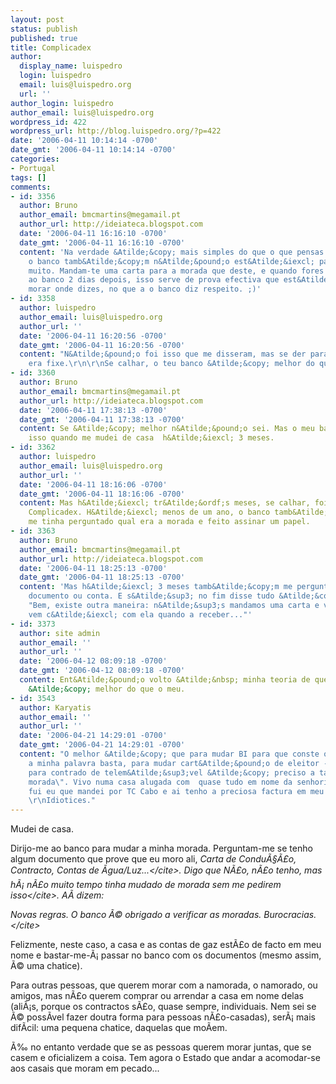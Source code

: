 ```yaml
---
layout: post
status: publish
published: true
title: Complicadex
author:
  display_name: luispedro
  login: luispedro
  email: luis@luispedro.org
  url: ''
author_login: luispedro
author_email: luis@luispedro.org
wordpress_id: 422
wordpress_url: http://blog.luispedro.org/?p=422
date: '2006-04-11 10:14:14 -0700'
date_gmt: '2006-04-11 10:14:14 -0700'
categories:
- Portugal
tags: []
comments:
- id: 3356
  author: Bruno
  author_email: bmcmartins@megamail.pt
  author_url: http://ideiateca.blogspot.com
  date: '2006-04-11 16:16:10 -0700'
  date_gmt: '2006-04-11 16:16:10 -0700'
  content: 'Na verdade &Atilde;&copy; mais simples do que o que pensas Lu&Atilde;&shy;s:
    o banco tamb&Atilde;&copy;m n&Atilde;&pound;o est&Atilde;&iexcl; para se chatear
    muito. Mandam-te uma carta para a morada que deste, e quando fores com essa carta
    ao banco 2 dias depois, isso serve de prova efectiva que est&Atilde;&iexcl;s a
    morar onde dizes, no que a o banco diz respeito. ;)'
- id: 3358
  author: luispedro
  author_email: luis@luispedro.org
  author_url: ''
  date: '2006-04-11 16:20:56 -0700'
  date_gmt: '2006-04-11 16:20:56 -0700'
  content: "N&Atilde;&pound;o foi isso que me disseram, mas se der para fazer isso,
    era fixe.\r\n\r\nSe calhar, o teu banco &Atilde;&copy; melhor do que o meu."
- id: 3360
  author: Bruno
  author_email: bmcmartins@megamail.pt
  author_url: http://ideiateca.blogspot.com
  date: '2006-04-11 17:38:13 -0700'
  date_gmt: '2006-04-11 17:38:13 -0700'
  content: Se &Atilde;&copy; melhor n&Atilde;&pound;o sei. Mas o meu banco fez-me
    isso quando me mudei de casa  h&Atilde;&iexcl; 3 meses.
- id: 3362
  author: luispedro
  author_email: luis@luispedro.org
  author_url: ''
  date: '2006-04-11 18:16:06 -0700'
  date_gmt: '2006-04-11 18:16:06 -0700'
  content: Mas h&Atilde;&iexcl; tr&Atilde;&ordf;s meses, se calhar, foi antes do Plano
    Complicadex. H&Atilde;&iexcl; menos de um ano, o banco tamb&Atilde;&copy;m s&Atilde;&sup3;
    me tinha perguntado qual era a morada e feito assinar um papel.
- id: 3363
  author: Bruno
  author_email: bmcmartins@megamail.pt
  author_url: http://ideiateca.blogspot.com
  date: '2006-04-11 18:25:13 -0700'
  date_gmt: '2006-04-11 18:25:13 -0700'
  content: 'Mas h&Atilde;&iexcl; 3 meses tamb&Atilde;&copy;m me perguntaram por um
    documento ou conta. E s&Atilde;&sup3; no fim disse tudo &Atilde;&copy; que disseram:
    "Bem, existe outra maneira: n&Atilde;&sup3;s mandamos uma carta e voc&Atilde;&ordf;
    vem c&Atilde;&iexcl; com ela quando a receber..."'
- id: 3373
  author: site admin
  author_email: ''
  author_url: ''
  date: '2006-04-12 08:09:18 -0700'
  date_gmt: '2006-04-12 08:09:18 -0700'
  content: Ent&Atilde;&pound;o volto &Atilde;&nbsp; minha teoria de que o teu banco
    &Atilde;&copy; melhor do que o meu.
- id: 3543
  author: Karyatis
  author_email: ''
  author_url: ''
  date: '2006-04-21 14:29:01 -0700'
  date_gmt: '2006-04-21 14:29:01 -0700'
  content: "O melhor &Atilde;&copy; que para mudar BI para que conste outra freguesia
    a minha palavra basta, para mudar cart&Atilde;&pound;o de eleitor - idem, mas
    para contrado de telem&Atilde;&sup3;vel &Atilde;&copy; preciso a tal \"prova de
    morada\". Vivo numa casa alugada com  quase tudo em nome da senhoria, felizmente
    fui eu que mandei por TC Cabo e ai tenho a preciosa factura em meu nome com morada...
    \r\nIdiotices."
---
```

<p>Mudei de casa.</p>
<p>Dirijo-me ao banco para mudar a minha morada. Perguntam-me se tenho algum documento que prove que eu moro ali, <cite>Carta de Condu&Atilde;&sect;&Atilde;&pound;o, Contracto, Contas de &Atilde;gua&#47;Luz...<&#47;cite>. Digo que <cite>N&Atilde;&pound;o, n&Atilde;&pound;o tenho, mas h&Atilde;&iexcl; n&Atilde;&pound;o muito tempo tinha mudado de morada sem me pedirem isso<&#47;cite>. A&Atilde;&shy; dizem:</p>
<p><cite>Novas regras. O banco &Atilde;&copy; obrigado a verificar as moradas. Burocracias.<&#47;cite></p>
<p>Felizmente, neste caso, a casa e as contas de gaz est&Atilde;&pound;o de facto em meu nome e bastar-me-&Atilde;&iexcl; passar no banco com os documentos (mesmo assim, &Atilde;&copy; uma chatice).</p>
<p>Para outras pessoas, que querem morar com a namorada, o namorado, ou amigos, mas n&Atilde;&pound;o querem comprar ou arrendar a casa em nome delas (ali&Atilde;&iexcl;s, porque os contractos s&Atilde;&pound;o, quase sempre, individuais. Nem sei se &Atilde;&copy; poss&Atilde;&shy;vel fazer doutra forma para pessoas n&Atilde;&pound;o-casadas), ser&Atilde;&iexcl; mais dif&Atilde;&shy;cil: uma pequena chatice, daquelas que mo&Atilde;&shy;em.</p>
<p>&Atilde;&permil; no entanto verdade que se as pessoas querem morar juntas, que se casem e oficializem a coisa. Tem agora o Estado que andar a acomodar-se aos casais que moram em pecado...</p>
